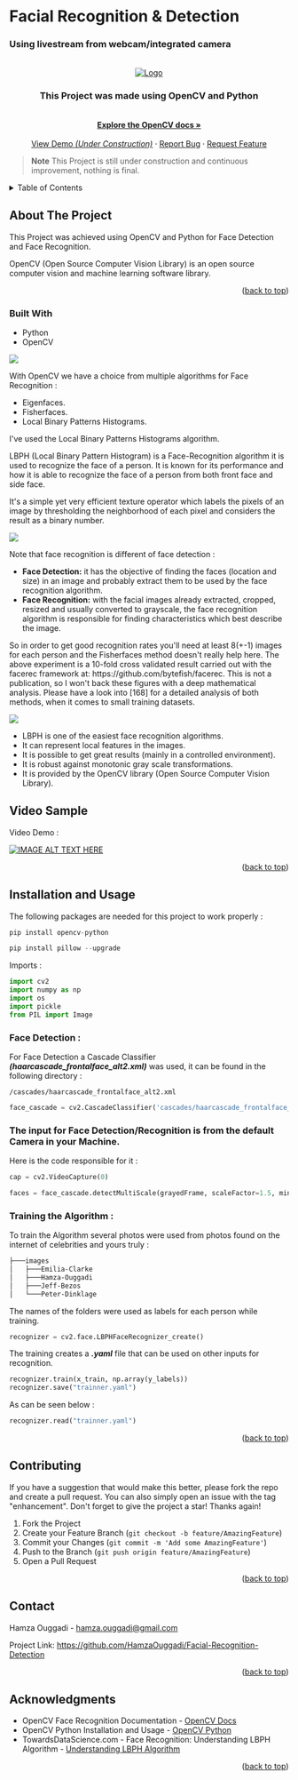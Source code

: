 <h1>Facial Recognition & Detection</h1>

<h3>Using livestream from webcam/integrated camera</h3>

<!-- PROJECT LOGO -->
<br />
<div align="center">
  <a href="https://github.com/HamzaOuggadi/ProductManagement-synthese-microservice">
    <img src="/readmeImgs/img.png" alt="Logo">
  </a>

<h3 align="center">This Project was made using OpenCV and Python</h3>

  <p align="center">
    <br />
    <a href="https://docs.opencv.org/4.7.0/da/d60/tutorial_face_main.html"><strong>Explore the OpenCV docs »</strong></a>
    <br />
    <br />
    <a href="https://github.com/HamzaOuggadi/Facial-Recognition-Detection">View Demo <em>(Under Construction)</em></a>
    ·
    <a href="https://github.com/HamzaOuggadi/Facial-Recognition-Detection/issues">Report Bug</a>
    ·
    <a href="https://github.com/HamzaOuggadi/Facial-Recognition-Detection/issues">Request Feature</a>
  </p>
</div>


> **Note**
> This Project is still under construction and continuous improvement, nothing is final.

<!-- TABLE OF CONTENTS -->
<details>
  <summary>Table of Contents</summary>
  <ol>
    <li><a href="#about-the-project">About The Project</a></li>
    <li><a href="#built-with">Built With</a></li>
    <li><a href="#video-sample">Video Sample</a></li>
    <li><a href="#installation-and-usage">Installation and usage</a></li>
    <li><a href="#contributing">Contributing</a></li>
    <li><a href="#contact">Contact</a></li>
    <li><a href="#acknowledgments">Acknowledgments</a></li>
  </ol>
</details>


<!-- ABOUT THE PROJECT -->
## About The Project

<p>This Project was achieved using OpenCV and Python for Face Detection and Face Recognition.</p>

<p>OpenCV (Open Source Computer Vision Library) is an open source computer vision and machine learning software library.</p>


<p align="right">(<a href="#readme-top">back to top</a>)</p>


### Built With

<ul>
<li>Python</li>
<li>OpenCV</li>
</ul>

<img align="center" src="/readmeImgs/img_1.png">


<p>With OpenCV we have a choice from multiple algorithms for Face Recognition : </p>

<ul>
    <li>Eigenfaces.</li>
    <li>Fisherfaces.</li>
    <li>Local Binary Patterns Histograms.</li>
</ul>

<p>I've used the Local Binary Patterns Histograms algorithm.</p>

<p>LBPH (Local Binary Pattern Histogram) is a Face-Recognition algorithm it is used to recognize the face of a person. It is known for its performance and how it is able to recognize the face of a person from both front face and side face.</p>

<p>It's a simple yet very efficient texture operator which labels the pixels of an image by thresholding the neighborhood of each pixel and considers the result as a binary number.</p>

<img align="center" src="/readmeImgs/LBPH.png">

<p>Note that face recognition is different of face detection :</p>

<ul>
    <li><b>Face Detection:</b> it has the objective of finding the faces (location and size) in an image and probably extract them to be used by the face recognition algorithm.</li>
    <li><b>Face Recognition:</b> with the facial images already extracted, cropped, resized and usually converted to grayscale, the face recognition algorithm is responsible for finding characteristics which best describe the image.</li>
</ul>

<p>So in order to get good recognition rates you'll need at least 8(+-1) images for each person and the Fisherfaces method doesn't really help here. The above experiment is a 10-fold cross validated result carried out with the facerec framework at: https://github.com/bytefish/facerec. This is not a publication, so I won't back these figures with a deep mathematical analysis. Please have a look into [168] for a detailed analysis of both methods, when it comes to small training datasets.</p>

<img align="center" src="/readmeImgs/DBSize.png">

<ul>
    <li>LBPH is one of the easiest face recognition algorithms.</li>
    <li>It can represent local features in the images.</li>
    <li>It is possible to get great results (mainly in a controlled environment).</li>
    <li>It is robust against monotonic gray scale transformations.</li>
    <li>It is provided by the OpenCV library (Open Source Computer Vision Library).</li>
</ul>

## Video Sample

<p>Video Demo :</p>

[![IMAGE ALT TEXT HERE](https://img.youtube.com/vi/rZxZHQHujmg/0.jpg)](https://www.youtube.com/watch?v=rZxZHQHujmg)


<p align="right">(<a href="#readme-top">back to top</a>)</p>


## Installation and Usage

The following packages are needed for this project to work properly : 

```python
pip install opencv-python
```

```python
pip install pillow --upgrade
```

<p>Imports :</p>

```python
import cv2
import numpy as np
import os
import pickle
from PIL import Image
```

<h3>Face Detection :</h3>

<p>For Face Detection a Cascade Classifier <em><b>(haarcascade_frontalface_alt2.xml)</b></em> was used, it can be found in the following directory :</p>

```shell
/cascades/haarcascade_frontalface_alt2.xml
```

```python
face_cascade = cv2.CascadeClassifier('cascades/haarcascade_frontalface_alt2.xml')
```

<h3>The input for Face Detection/Recognition is from the default Camera in your Machine.</h3>
<p>Here is the code responsible for it :</p>

```python
cap = cv2.VideoCapture(0)
```

```python
faces = face_cascade.detectMultiScale(grayedFrame, scaleFactor=1.5, minNeighbors=5)
```
<h3>Training the Algorithm :</h3>

<p>To train the Algorithm several photos were used from photos found on the internet of celebrities and yours truly :</p>

```bash
├───images
│   ├───Emilia-Clarke
│   ├───Hamza-Ouggadi
│   ├───Jeff-Bezos
│   └───Peter-Dinklage
```

<p>The names of the folders were used as labels for each person while training.</p>

```python
recognizer = cv2.face.LBPHFaceRecognizer_create()
```

<p>The training creates a <em><b>.yaml</b></em> file that can be used on other inputs for recognition.</p>

```python
recognizer.train(x_train, np.array(y_labels))
recognizer.save("trainner.yaml")
```

<p>As can be seen below :</p>

```python
recognizer.read("trainner.yaml")
```

<p align="right">(<a href="#readme-top">back to top</a>)</p>

## Contributing

If you have a suggestion that would make this better, please fork the repo and create a pull request. You can also simply open an issue with the tag "enhancement".
Don't forget to give the project a star! Thanks again!

1. Fork the Project
2. Create your Feature Branch (`git checkout -b feature/AmazingFeature`)
3. Commit your Changes (`git commit -m 'Add some AmazingFeature'`)
4. Push to the Branch (`git push origin feature/AmazingFeature`)
5. Open a Pull Request

<p align="right">(<a href="#readme-top">back to top</a>)</p>


<!-- CONTACT -->
## Contact

Hamza Ouggadi - hamza.ouggadi@gmail.com

Project Link: https://github.com/HamzaOuggadi/Facial-Recognition-Detection

<p align="right">(<a href="#readme-top">back to top</a>)</p>



<!-- ACKNOWLEDGMENTS -->
## Acknowledgments

<ul>
    <li>OpenCV Face Recognition Documentation - <a href="https://docs.opencv.org/4.7.0/da/d60/tutorial_face_main.html">OpenCV Docs</a></li>
    <li>OpenCV Python Installation and Usage - <a href="https://pypi.org/project/opencv-python/">OpenCV Python</a></li>
    <li>TowardsDataScience.com - Face Recognition: Understanding LBPH Algorithm - <a href="https://towardsdatascience.com/face-recognition-how-lbph-works-90ec258c3d6b">Understanding LBPH Algorithm</a></li>
</ul>


<p align="right">(<a href="#readme-top">back to top</a>)</p>
